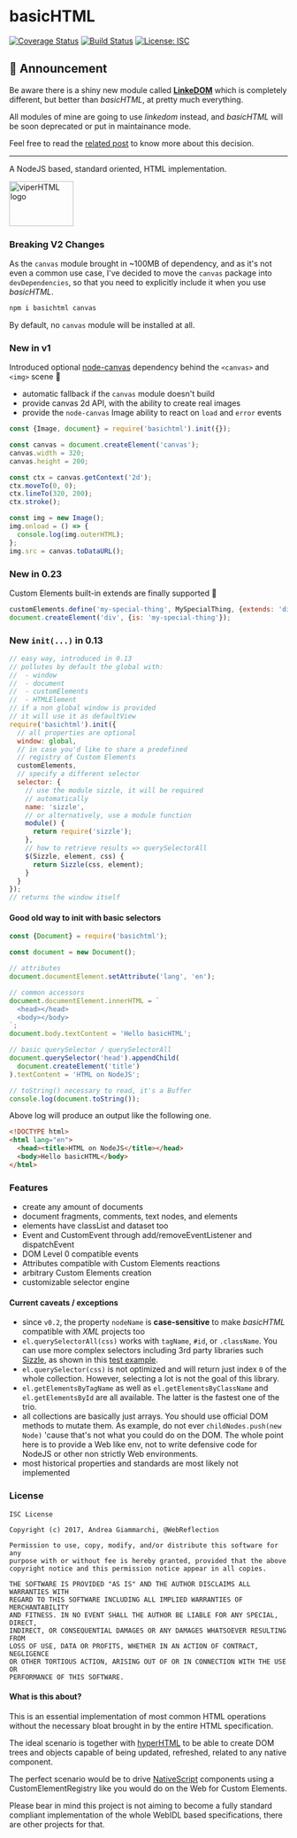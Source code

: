 # basicHTML

[![Coverage Status](https://coveralls.io/repos/github/WebReflection/basicHTML/badge.svg?branch=master)](https://coveralls.io/github/WebReflection/basicHTML?branch=master)
[![Build Status](https://travis-ci.org/WebReflection/basicHTML.svg?branch=master)](https://travis-ci.org/WebReflection/basicHTML)
[![License: ISC](https://img.shields.io/badge/License-ISC-yellow.svg)](https://opensource.org/licenses/ISC)


## 📣 Announcement

Be aware there is a shiny new module called **[LinkeDOM](https://github.com/WebReflection/linkedom#readme)** which is completely different, but better than *basicHTML*, at pretty much everything.

All modules of mine are going to use *linkedom* instead, and *basicHTML* will be soon deprecated or put in maintainance mode.

Feel free to read the [related post](https://webreflection.medium.com/linkedom-a-jsdom-alternative-53dd8f699311) to know more about this decision.

- - -

A NodeJS based, standard oriented, HTML implementation.

<img alt="viperHTML logo" src="https://webreflection.github.io/hyperHTML/logo/basichtml.svg" width="116" height="81">


### Breaking V2 Changes

As the `canvas` module brought in ~100MB of dependency, and as it's not even a common use case, I've decided to move the `canvas` package into `devDependencies`, so that you need to explicitly include it when you use _basicHTML_.

```js
npm i basichtml canvas
```

By default, no `canvas` module will be installed at all.


### New in v1

Introduced optional [node-canvas](https://www.npmjs.com/package/canvas) dependency behind the `<canvas>` and `<img>` scene 🦄

  * automatic fallback if the `canvas` module doesn't build
  * provide canvas 2d API, with the ability to create real images
  * provide the `node-canvas` Image ability to react on `load` and `error` events

```js
const {Image, document} = require('basichtml').init({});

const canvas = document.createElement('canvas');
canvas.width = 320;
canvas.height = 200;

const ctx = canvas.getContext('2d');
ctx.moveTo(0, 0);
ctx.lineTo(320, 200);
ctx.stroke();

const img = new Image();
img.onload = () => {
  console.log(img.outerHTML);
};
img.src = canvas.toDataURL();
```


### New in 0.23

Custom Elements built-in extends are finally supported 🎉

```js
customElements.define('my-special-thing', MySpecialThing, {extends: 'div'});
document.createElement('div', {is: 'my-special-thing'});
```

### New `init(...)` in 0.13
```js
// easy way, introduced in 0.13
// pollutes by default the global with:
//  - window
//  - document
//  - customElements
//  - HTMLElement
// if a non global window is provided
// it will use it as defaultView
require('basichtml').init({
  // all properties are optional
  window: global,
  // in case you'd like to share a predefined
  // registry of Custom Elements
  customElements,
  // specify a different selector
  selector: {
    // use the module sizzle, it will be required
    // automatically
    name: 'sizzle',
    // or alternatively, use a module function
    module() {
      return require('sizzle');
    },
    // how to retrieve results => querySelectorAll
    $(Sizzle, element, css) {
      return Sizzle(css, element);
    }
  }
});
// returns the window itself
```


#### Good old way to init with basic selectors
```js
const {Document} = require('basichtml');

const document = new Document();

// attributes
document.documentElement.setAttribute('lang', 'en');

// common accessors
document.documentElement.innerHTML = `
  <head></head>
  <body></body>
`;
document.body.textContent = 'Hello basicHTML';

// basic querySelector / querySelectorAll
document.querySelector('head').appendChild(
  document.createElement('title')
).textContent = 'HTML on NodeJS';

// toString() necessary to read, it's a Buffer
console.log(document.toString());
```

Above log will produce an output like the following one.
```html
<!DOCTYPE html>
<html lang="en">
  <head><title>HTML on NodeJS</title></head>
  <body>Hello basicHTML</body>
</html>
```


### Features

  * create any amount of documents
  * document fragments, comments, text nodes, and elements
  * elements have classList and dataset too
  * Event and CustomEvent through add/removeEventListener and dispatchEvent
  * DOM Level 0 compatible events
  * Attributes compatible with Custom Elements reactions
  * arbitrary Custom Elements creation
  * customizable selector engine


#### Current caveats / exceptions

  * since `v0.2`, the property `nodeName` is **case-sensitive** to make _basicHTML_ compatible with _XML_ projects too
  * `el.querySelectorAll(css)` works with `tagName`, `#id`, or `.className`. You can use more complex selectors including 3rd party libraries such [Sizzle](https://github.com/jquery/sizzle), as shown in this [test example](https://github.com/WebReflection/basicHTML/blob/master/test/sizzle.js).
  * `el.querySelector(css)` is not optimized and will return just index `0` of the whole collection. However, selecting a lot is not the goal of this library.
  * `el.getElementsByTagName` as well as `el.getElementsByClassName` and `el.getElementsById` are all available. The latter is the fastest one of the trio.
  * all collections are basically just arrays. You should use official DOM methods to mutate them. As example, do not ever `childNodes.push(new Node)` 'cause that's not what you could do on the DOM. The whole point here is to provide a Web like env, not to write defensive code for NodeJS or other non strictly Web environments.
  * most historical properties and standards are most likely not implemented


### License
```
ISC License

Copyright (c) 2017, Andrea Giammarchi, @WebReflection

Permission to use, copy, modify, and/or distribute this software for any
purpose with or without fee is hereby granted, provided that the above
copyright notice and this permission notice appear in all copies.

THE SOFTWARE IS PROVIDED "AS IS" AND THE AUTHOR DISCLAIMS ALL WARRANTIES WITH
REGARD TO THIS SOFTWARE INCLUDING ALL IMPLIED WARRANTIES OF MERCHANTABILITY
AND FITNESS. IN NO EVENT SHALL THE AUTHOR BE LIABLE FOR ANY SPECIAL, DIRECT,
INDIRECT, OR CONSEQUENTIAL DAMAGES OR ANY DAMAGES WHATSOEVER RESULTING FROM
LOSS OF USE, DATA OR PROFITS, WHETHER IN AN ACTION OF CONTRACT, NEGLIGENCE
OR OTHER TORTIOUS ACTION, ARISING OUT OF OR IN CONNECTION WITH THE USE OR
PERFORMANCE OF THIS SOFTWARE.
```


#### What is this about?

This is an essential implementation of most common HTML operations without the necessary bloat brought in by the entire HTML specification.

The ideal scenario is together with [hyperHTML](https://github.com/WebReflection/hyperHTML) to be able to create DOM trees and objects capable of being updated, refreshed, related to any native component.

The perfect scenario would be to drive [NativeScript](https://www.nativescript.org/) components using a CustomElementRegistry like you would do on the Web for Custom Elements.

Please bear in mind this project is not aiming to become a fully standard compliant implementation of the whole WebIDL based specifications, there are other projects for that.
